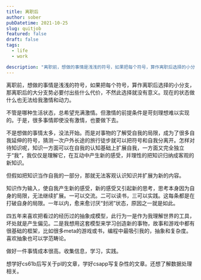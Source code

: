 ```yaml
---
title: 离职后
author: sober
pubDatetime: 2021-10-25
slug: quitjob
featured: false
draft: false
tags:
  - life
  - work

description: "离职前，想做的事情是浅浅的符号，如果把每个符号，算作离职后选择的小分支，那离职后的大分支势必要付出些什么代价，不然此选择就没有意义。现在的状态做什么也无法给我激情和动力 "
---
```


离职前，想做的事情是浅浅的符号，如果把每个符号，算作离职后选择的小分支，那离职后的大分支势必要付出些什么代价，不然此选择就没有意义。现在的状态做什么也无法给我激情和动力。

不管是哪种生活状态，总希望充满激情。但激情的前提条件是苛刻理想难以实现的。于是，很多事情即使没有激情，也要做下去。

不是想做的事情太多，没法开始。而是对事物的了解受自我的局限，成为了很多自我延伸的符号，猜测一次户外长途的旅行徒步就可以把符号和自我分离开。怎样对待知识呢，知识一方面可以在自我的认知基础上扩展自我，一方面又完全独立于“我”，我仅仅是理解它，在互动中产生新的感受，并理性的把知识归纳成客观的新知识。

但假如把知识当作自我的一部分，那就无法客观认识知识并扩展为新的内容。

知识作为输入，使自我产生新的感受，新的感受又引起新的思考，思考本身因为自身的局限，无法继续扩展。一可以交流。二可以读书，三可以实践。这每条都是在打破自身的局限。一年以内，愈来愈讨厌“封闭”状态，原因之一就是如此。

四五年来喜欢把看过的经历过的抽象成模型，此行为一是作为我理解世界的工具，坏处就是产生偏见。二是我想用这套模型来学习创造新的事物，故事和游戏中都有很基础的框架，比如很多meta的游戏或书，编程中最吸引我的，抽象和复杂度。喜欢抽象也可以学范畴论。

做好一件事情成本很高。收集信息，学习，实践。

想学好cs61b后写关于pl的文章，学好csapp写复杂性的文章。还想了解数据处理相关。

